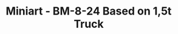 ---
layout: product
title: "Miniart - BM-8-24 Based on 1,5t Truck"
price: "5400" 
desc: "N/A"
img_path: "/assets/img/MI35259.webp"
brand: "N/A"
available: false
special_offer: false
new: false
soon: false
cat: "010000"
subcat: "010100"
subsubcat: "0N/A"
sifra: "MI35259"
popular: false
spec: false
---